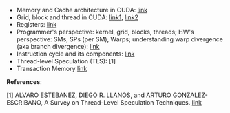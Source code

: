 

  * Memory and Cache architecture in CUDA: [link](http://supercomputingblog.com/cuda/cuda-memory-and-cache-architecture/)
  * Grid, block and thread in CUDA: [link1](http://users.wfu.edu/choss/CUDA/docs/Lecture%205.pdf), [link2](https://en.wikipedia.org/wiki/Thread_block)
  * Registers: [link](http://www.linfo.org/register.html) 
  * Programmer's perspective: kernel, grid, blocks, threads; HW's perspective: SMs, SPs (per SM), Warps; understanding warp divergence (aka branch divergence): [link](https://cs.nyu.edu/courses/spring12/CSCI-GA.3033-012/lecture5.pdf) 
  * Instruction cycle and its components: [link](https://en.wikipedia.org/wiki/Instruction_cycle) 
  * Thread-level Speculation (TLS): [1] 
  * Transaction Memory [link](https://en.wikipedia.org/wiki/Transactional_memory)




**References**:   

[1] ALVARO ESTEBANEZ, DIEGO R. LLANOS, and ARTURO GONZALEZ-ESCRIBANO, A Survey on Thread-Level Speculation Techniques. [link](http://delivery.acm.org/10.1145/2940000/2938369/a22-estebanez.pdf?ip=114.70.9.215&id=2938369&acc=ACTIVE%20SERVICE&key=0EC22F8658578FE1%2E6E075F2F25AA1826%2E4D4702B0C3E38B35%2E4D4702B0C3E38B35&CFID=1015450550&CFTOKEN=91553610&__acm__=1512989260_6722786b87a2c780c8cabcee019236c7)
